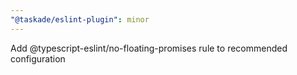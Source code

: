 ```yaml
---
"@taskade/eslint-plugin": minor
---
```


Add @typescript-eslint/no-floating-promises rule to recommended configuration
